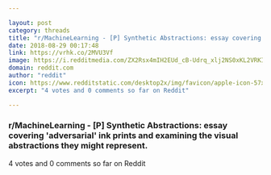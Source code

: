 ```yaml
---

layout: post
category: threads
title: "r/MachineLearning - [P] Synthetic Abstractions: essay covering 'adversarial' ink prints and examining the visual abstractions they might represent."
date: 2018-08-29 00:17:48
link: https://vrhk.co/2MVU3Vf
image: https://i.redditmedia.com/ZX2Rsx4mIH2EUd_cB-Udrq_xlj2NS0xKL2VRKIXtI24.jpg?s=7b92108ec2dcf5473874cc5314df7ba9
domain: reddit.com
author: "reddit"
icon: https://www.redditstatic.com/desktop2x/img/favicon/apple-icon-57x57.png
excerpt: "4 votes and 0 comments so far on Reddit"

---
```


### r/MachineLearning - [P] Synthetic Abstractions: essay covering 'adversarial' ink prints and examining the visual abstractions they might represent.

4 votes and 0 comments so far on Reddit